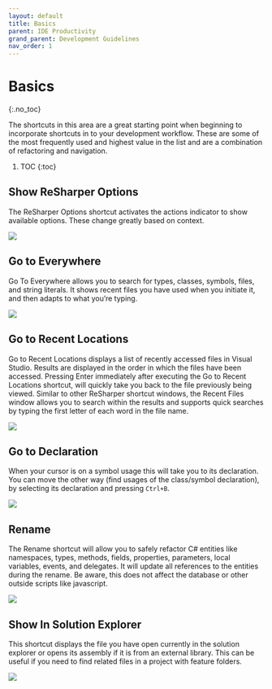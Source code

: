 ```yaml
---
layout: default
title: Basics
parent: IDE Productivity
grand_parent: Development Guidelines
nav_order: 1
---
```


# Basics
{:.no_toc}

The shortcuts in this area are a great starting point when beginning to incorporate shortcuts in to your development workflow. These are some of the most frequently used and highest value in the list and are a combination of refactoring and navigation.

1. TOC
{:toc}

## Show ReSharper Options

The ReSharper Options shortcut activates the actions indicator to show available options. These change greatly based on context.

![](/assets/images/ide-productivity/ShowReSharperOptions.gif)

## Go to Everywhere

Go To Everywhere allows you to search for types, classes, symbols, files, and string literals. It shows recent files you have used when you initiate it, and then adapts to what you’re typing.

![](/assets/images/ide-productivity/GoToEverywhere.gif)

## Go to Recent Locations

Go to Recent Locations displays a list of recently accessed files in Visual Studio. Results are displayed in the order in which the files have been accessed. Pressing Enter immediately after executing the Go to Recent Locations shortcut, will quickly take you back to the file previously being viewed.  Similar to other ReSharper shortcut windows, the Recent Files window allows you to search within the results and supports quick searches by typing the first letter of each word in the file name.

![](/assets/images/ide-productivity/GoToRecentLocations.gif)

## Go to Declaration

When your cursor is on a symbol usage this will take you to its declaration. You can move the other way (find usages of the class/symbol declaration), by selecting its declaration and pressing `Ctrl+B`.

![](/assets/images/ide-productivity/GoToDeclaration.gif)

## Rename

The Rename shortcut will allow you to safely refactor C# entities like namespaces, types, methods, fields, properties, parameters, local variables, events, and delegates. It will update all references to the entities during the rename. Be aware, this does not affect the database or other outside scripts like javascript.

![](/assets/images/ide-productivity/Rename.gif)

## Show In Solution Explorer

This shortcut displays the file you have open currently in the solution explorer or opens its assembly if it is from an external library. This can be useful if you need to find related files in a project with feature folders.

![](/assets/images/ide-productivity/ShowInSolutionExplorer.gif)